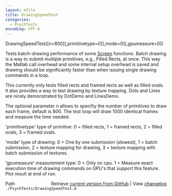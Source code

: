 ```yaml
---
layout: mfile
title: DrawingSpeedTest
categories:
  - PsychTests
encoding: UTF-8
---
```


DrawingSpeedTest\(\[n=800\]\[,primitivetype=0\]\[,mode=0\]\[,gpumeasure=0\]\)

Tests batch-drawing performance of some [Screen](/docs/Screen) functions. Batch drawing
is a way to submit multiple primitives, e.g., Filled Rects, at once. This
way the Matlab call overhead and some internal setup overhead is saved
and drawing should be significantly faster than when issuing single
drawing commands in a loop.

This currently only tests filled rects and framed rects as well as filled
ovals. It also provides a way to test drawing by texture mapping.
Dots and Lines are nicely demonstrated by DotDemo and LinesDemo.

The optional parameter n allows to specifiy the number of primitives to
draw each frame, default is 800. The test loop will draw 1000 identical
frames and measure the time needed.

'primitivetype' type of primitive: 0 = filled rects, 1 = framed rects, 2
= filled ovals, 3 = framed ovals.

'mode' type of drawing: 0 = One by one submission \(slowest\), 1 = batch
submission, 2 = texture mapping for drawing, 3 = texture mapping with
batch submission of textures.

'gpumeasure' measurement type: 0 = Only on cpu. 1 = Measure exact
execution time of drawing commands on GPU's that support this feature.
Plot result at end of run.



<div class="code_header" style="text-align:right;">
  <span style="float:left;">Path&nbsp;&nbsp;</span> <span class="counter">Retrieve <a href=
  "https://raw.github.com/Psychtoolbox-3/Psychtoolbox-3/beta/./PsychTests/DrawingSpeedTest.m">current version from GitHub</a> | View <a href=
  "https://github.com/Psychtoolbox-3/Psychtoolbox-3/commits/beta/./PsychTests/DrawingSpeedTest.m">changelog</a></span>
</div>
<div class="code">
  <code>./PsychTests/DrawingSpeedTest.m</code>
</div>

